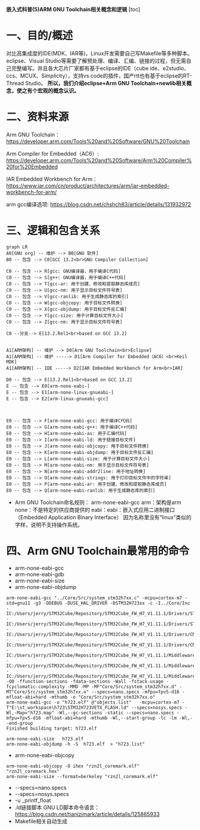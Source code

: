 **嵌入式科普(5)ARM GNU Toolchain相关概念和逻辑**
[toc]
# 一、目的/概述
对比高集成度的IDE(MDK、IAR等)，Linux开发需要自己写Makefile等多种脚本。eclipse、Visual Studio等需要了解预处理、编译、汇编、链接的过程，但无需自己完整编写。并且各大芯片厂家都有基于eclipse的IDE（cube ide、e2studio、ccs、MCUX、Simplicity），支持vs code的插件，国产rtt也有基于eclipse的RT-Thread Studio。
**所以，我们介绍eclipse+Arm GNU Toolchain+newlib相关概念，使之有个宏观的概念认识。**

# 二、资料来源
Arm GNU Toolchain：
https://developer.arm.com/Tools%20and%20Software/GNU%20Toolchain

Arm Compiler for Embedded（AC6）:
https://developer.arm.com/Tools%20and%20Software/Arm%20Compiler%20for%20Embedded

IAR Embedded Workbench for Arm：
https://www.iar.com/cn/product/architectures/arm/iar-embedded-workbench-for-arm/

arm gcc编译选项:
https://blog.csdn.net/chshch83/article/details/131932972

# 三、逻辑和包含关系
```mermaid
graph LR
A0[GNU org] -- 维护 --> B0[GNU 软件]
B0 -- 包含 --> C0[GCC 13.2<br>GNU Compiler Collection]

C0 -- 包含 --> R[gcc: GNU编译器，用于编译C代码]
C0 -- 包含 --> S[g++: GNU编译器，用于编译C++代码]
C0 -- 包含 --> T[gcc-ar: 用于创建、修改和提取静态库成员]
C0 -- 包含 --> U[gcc-nm: 用于显示目标文件符号表]
C0 -- 包含 --> V[gcc-ranlib: 用于生成静态库的索引]
C0 -- 包含 --> W[gcc-objcopy: 用于目标文件转换]
C0 -- 包含 --> X[gcc-objdump: 用于目标文件反汇编]
C0 -- 包含 --> Y[gcc-size: 用于计算目标文件大小]
C0 -- 包含 --> Z[gcc-nm: 用于显示目标文件符号表]

C0 --分支--> E[13.2.Rel1<br>based on GCC 13.2]


A1[ARM架构] -- 维护 --> D0[Arm GNU Toolchain<br>Eclipse]
A1[ARM架构] -- 维护 -----> D1[Arm Compiler for Embedded（AC6）<br>Keil MDK]
A1[ARM架构] -- IDE -----> D2[IAR Embedded Workbench for Arm<br>IAR]

D0 -- 包含 --> E[13.2.Rel1<br>based on GCC 13.2]
E -- 包含 --> E0[arm-none-eabi-]
E -- 包含 --> E1[arm-none-linux-gnueabi-]
E -- 包含 --> E2[arm-linux-gnueabi-gcc]



E0 -- 包含 --> F[arm-none-eabi-gcc: 用于编译C代码]
E0 -- 包含 --> G[arm-none-eabi-g++: 用于编译C++代码]
E0 -- 包含 --> H[arm-none-eabi-as: 用于汇编代码]
E0 -- 包含 --> I[arm-none-eabi-ld: 用于链接目标文件]
E0 -- 包含 --> J[arm-none-eabi-objcopy: 用于目标文件转换]
E0 -- 包含 --> K[arm-none-eabi-objdump: 用于目标文件反汇编]
E0 -- 包含 --> L[arm-none-eabi-size: 用于计算目标文件大小]
E0 -- 包含 --> M[arm-none-eabi-nm: 用于显示目标文件符号表]
E0 -- 包含 --> N[arm-none-eabi-addr2line: 用于地址转换]
E0 -- 包含 --> O[arm-none-eabi-strings: 用于打印目标文件中的字符串]
E0 -- 包含 --> P[arm-none-eabi-ar: 用于创建、修改和提取静态库成员]
E0 -- 包含 --> Q[arm-none-eabi-ranlib: 用于生成静态库的索引]

```
- Arm GNU Toolchain命名规则：
arm-none-eabi-gcc
arm：架构是arm
none：不是特定的供应商提供的
eabi：eabi：嵌入式应用二进制接口（Embedded Application Binary Interface）
因为名称里没有“linux”类似的字样，说明不支持操作系统。


# 四、Arm GNU Toolchain最常用的命令
- arm-none-eabi-gcc
- arm-none-eabi-gdb
- arm-none-eabi-size
- arm-none-eabi-objdump
```
arm-none-eabi-gcc "../Core/Src/system_stm32h7xx.c" -mcpu=cortex-m7 -std=gnu11 -g3 -DDEBUG -DUSE_HAL_DRIVER -DSTM32H723xx -c -I../Core/Inc -IC:/Users/jerry/STM32Cube/Repository/STM32Cube_FW_H7_V1.11.1/Drivers/STM32H7xx_HAL_Driver/Inc -IC:/Users/jerry/STM32Cube/Repository/STM32Cube_FW_H7_V1.11.1/Drivers/STM32H7xx_HAL_Driver/Inc/Legacy -IC:/Users/jerry/STM32Cube/Repository/STM32Cube_FW_H7_V1.11.1/Drivers/CMSIS/Device/ST/STM32H7xx/Include -IC:/Users/jerry/STM32Cube/Repository/STM32Cube_FW_H7_V1.11.1/Drivers/CMSIS/Include -IC:/Users/jerry/STM32Cube/Repository/STM32Cube_FW_H7_V1.11.1/Middlewares/Third_Party/FreeRTOS/Source/include -IC:/Users/jerry/STM32Cube/Repository/STM32Cube_FW_H7_V1.11.1/Middlewares/Third_Party/FreeRTOS/Source/CMSIS_RTOS_V2 -IC:/Users/jerry/STM32Cube/Repository/STM32Cube_FW_H7_V1.11.1/Middlewares/Third_Party/FreeRTOS/Source/portable/GCC/ARM_CM4F -O0 -ffunction-sections -fdata-sections -Wall -fstack-usage -fcyclomatic-complexity -MMD -MP -MF"Core/Src/system_stm32h7xx.d" -MT"Core/Src/system_stm32h7xx.o" --specs=nano.specs -mfpu=fpv5-d16 -mfloat-abi=hard -mthumb -o "Core/Src/system_stm32h7xx.o"
arm-none-eabi-gcc -o "h723.elf" @"objects.list"   -mcpu=cortex-m7 -T"E:\st_workspace\h723\STM32H723VETX_FLASH.ld" --specs=nosys.specs -Wl,-Map="h723.map" -Wl,--gc-sections -static --specs=nano.specs -mfpu=fpv5-d16 -mfloat-abi=hard -mthumb -Wl,--start-group -lc -lm -Wl,--end-group
Finished building target: h723.elf
 
arm-none-eabi-size   h723.elf 
arm-none-eabi-objdump -h -S  h723.elf  > "h723.list"
```
- arm-none-eabi-objcopy
```
arm-none-eabi-objcopy -O ihex "rzn2l_coremark.elf"  "rzn2l_coremark.hex"
arm-none-eabi-size --format=berkeley "rzn2l_coremark.elf"
```

- --specs=nano.specs
- --specs=nosys.specs
- -u _printf_float
- .ld链接脚本
GNU LD脚本命令语言：
https://blog.csdn.net/tianizimark/article/details/125865933
- Makefile相关自动生成